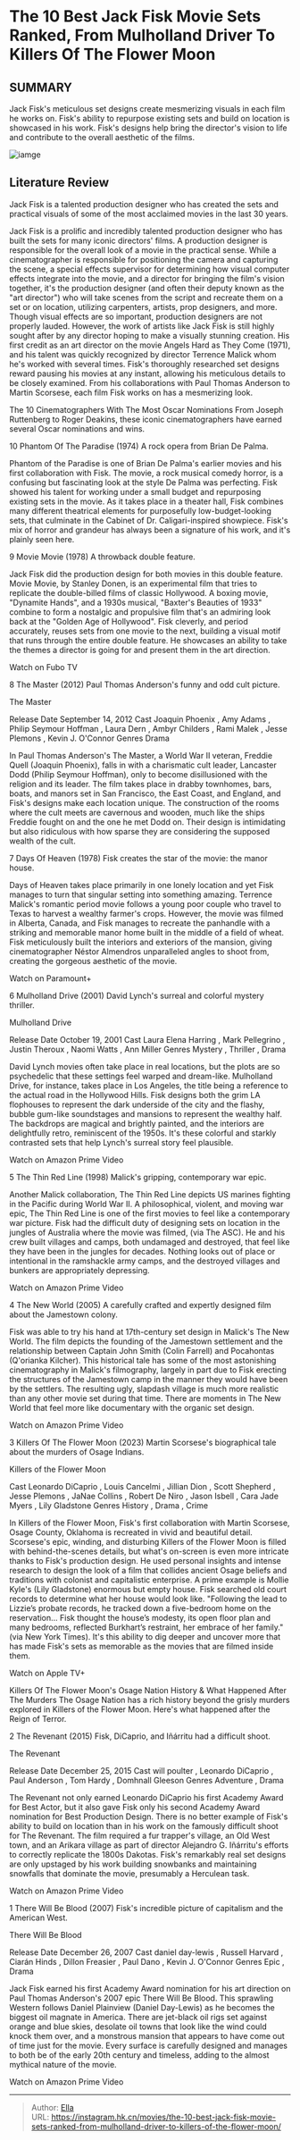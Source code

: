 # The 10 Best Jack Fisk Movie Sets Ranked, From Mulholland Driver To Killers Of The Flower Moon


## SUMMARY 


 Jack Fisk&#39;s meticulous set designs create mesmerizing visuals in each film he works on. 
 Fisk&#39;s ability to repurpose existing sets and build on location is showcased in his work. 
 Fisk&#39;s designs help bring the director&#39;s vision to life and contribute to the overall aesthetic of the films. 

![iamge](https://static1.srcdn.com/wordpress/wp-content/uploads/2023/12/collage-of-stills-from-days-of-heaven-the-new-world-and-mulholland-drive.jpg)

## Literature Review

Jack Fisk is a talented production designer who has created the sets and practical visuals of some of the most acclaimed movies in the last 30 years. 




Jack Fisk is a prolific and incredibly talented production designer who has built the sets for many iconic directors&#39; films. A production designer is responsible for the overall look of a movie in the practical sense. While a cinematographer is responsible for positioning the camera and capturing the scene, a special effects supervisor for determining how visual computer effects integrate into the movie, and a director for bringing the film&#39;s vision together, it&#39;s the production designer (and often their deputy known as the &#34;art director&#34;) who will take scenes from the script and recreate them on a set or on location, utilizing carpenters, artists, prop designers, and more.
Though visual effects are so important, production designers are not properly lauded. However, the work of artists like Jack Fisk is still highly sought after by any director hoping to make a visually stunning creation. His first credit as an art director on the movie Angels Hard as They Come (1971), and his talent was quickly recognized by director Terrence Malick whom he&#39;s worked with several times. Fisk&#39;s thoroughly researched set designs reward pausing his movies at any instant, allowing his meticulous details to be closely examined. From his collaborations with Paul Thomas Anderson to Martin Scorsese, each film Fisk works on has a mesmerizing look.
            
 
 The 10 Cinematographers With The Most Oscar Nominations 
From Joseph Ruttenberg to Roger Deakins, these iconic cinematographers have earned several Oscar nominations and wins.












 








 10  Phantom Of The Paradise (1974) 
A rock opera from Brian De Palma.
        

Phantom of the Paradise is one of Brian De Palma&#39;s earlier movies and his first collaboration with Fisk. The movie, a rock musical comedy horror, is a confusing but fascinating look at the style De Palma was perfecting. Fisk showed his talent for working under a small budget and repurposing existing sets in the movie. As it takes place in a theater hall, Fisk combines many different theatrical elements for purposefully low-budget-looking sets, that culminate in the Cabinet of Dr. Caligari-inspired showpiece. Fisk&#39;s mix of horror and grandeur has always been a signature of his work, and it&#39;s plainly seen here.







 9  Movie Movie (1978) 
A throwback double feature.
        

Jack Fisk did the production design for both movies in this double feature. Movie Movie, by Stanley Donen, is an experimental film that tries to replicate the double-billed films of classic Hollywood. A boxing movie, &#34;Dynamite Hands&#34;, and a 1930s musical, &#34;Baxter&#39;s Beauties of 1933&#34; combine to form a nostalgic and propulsive film that&#39;s an admiring look back at the &#34;Golden Age of Hollywood&#34;. Fisk cleverly, and period accurately, reuses sets from one movie to the next, building a visual motif that runs through the entire double feature. He showcases an ability to take the themes a director is going for and present them in the art direction.


Watch on Fubo TV





 8  The Master (2012) 
Paul Thomas Anderson&#39;s funny and odd cult picture.
        

  The Master  


  Release Date    September 14, 2012     Cast    Joaquin Phoenix , Amy Adams , Philip Seymour Hoffman , Laura Dern , Ambyr Childers , Rami Malek , Jesse Plemons , Kevin J. O&#39;Connor     Genres    Drama    


In Paul Thomas Anderson&#39;s The Master, a World War II veteran, Freddie Quell (Joaquin Phoenix), falls in with a charismatic cult leader, Lancaster Dodd (Philip Seymour Hoffman), only to become disillusioned with the religion and its leader. The film takes place in drabby townhomes, bars, boats, and manors set in San Francisco, the East Coast, and England, and Fisk&#39;s designs make each location unique. The construction of the rooms where the cult meets are cavernous and wooden, much like the ships Freddie fought on and the one he met Dodd on. Their design is intimidating but also ridiculous with how sparse they are considering the supposed wealth of the cult.







 7  Days Of Heaven (1978) 
Fisk creates the star of the movie: the manor house.
        

Days of Heaven takes place primarily in one lonely location and yet Fisk manages to turn that singular setting into something amazing. Terrence Malick&#39;s romantic period movie follows a young poor couple who travel to Texas to harvest a wealthy farmer&#39;s crops. However, the movie was filmed in Alberta, Canada, and Fisk manages to recreate the panhandle with a striking and memorable manor home built in the middle of a field of wheat. Fisk meticulously built the interiors and exteriors of the mansion, giving cinematographer Néstor Almendros unparalleled angles to shoot from, creating the gorgeous aesthetic of the movie.


Watch on Paramount&#43;





 6  Mulholland Drive (2001) 
David Lynch&#39;s surreal and colorful mystery thriller.
        

  Mulholland Drive  


  Release Date    October 19, 2001     Cast    Laura Elena Harring , Mark Pellegrino , Justin Theroux , Naomi Watts , Ann Miller     Genres    Mystery , Thriller , Drama    


David Lynch movies often take place in real locations, but the plots are so psychedelic that these settings feel warped and dream-like. Mulholland Drive, for instance, takes place in Los Angeles, the title being a reference to the actual road in the Hollywood Hills. Fisk designs both the grim LA flophouses to represent the dark underside of the city and the flashy, bubble gum-like soundstages and mansions to represent the wealthy half. The backdrops are magical and brightly painted, and the interiors are delightfully retro, reminiscent of the 1950s. It&#39;s these colorful and starkly contrasted sets that help Lynch&#39;s surreal story feel plausible.


Watch on Amazon Prime Video





 5  The Thin Red Line (1998) 
Malick&#39;s gripping, contemporary war epic.


 







Another Malick collaboration, The Thin Red Line depicts US marines fighting in the Pacific during World War II. A philosophical, violent, and moving war epic, The Thin Red Line is one of the first movies to feel like a contemporary war picture. Fisk had the difficult duty of designing sets on location in the jungles of Australia where the movie was filmed, (via The ASC). He and his crew built villages and camps, both undamaged and destroyed, that feel like they have been in the jungles for decades. Nothing looks out of place or intentional in the ramshackle army camps, and the destroyed villages and bunkers are appropriately depressing.


Watch on Amazon Prime Video





 4  The New World (2005) 
A carefully crafted and expertly designed film about the Jamestown colony.
        

Fisk was able to try his hand at 17th-century set design in Malick&#39;s The New World. The film depicts the founding of the Jamestown settlement and the relationship between Captain John Smith (Colin Farrell) and Pocahontas (Q&#39;orianka Kilcher). This historical tale has some of the most astonishing cinematography in Malick&#39;s filmography, largely in part due to Fisk erecting the structures of the Jamestown camp in the manner they would have been by the settlers. The resulting ugly, slapdash village is much more realistic than any other movie set during that time. There are moments in The New World that feel more like documentary with the organic set design.


Watch on Amazon Prime Video





 3  Killers Of The Flower Moon (2023) 
Martin Scorsese&#39;s biographical tale about the murders of Osage Indians.


 







  Killers of the Flower Moon  


  Cast    Leonardo DiCaprio , Louis Cancelmi , Jillian Dion , Scott Shepherd , Jesse Plemons , JaNae Collins , Robert De Niro , Jason Isbell , Cara Jade Myers , Lily Gladstone     Genres    History , Drama , Crime    


In Killers of the Flower Moon, Fisk&#39;s first collaboration with Martin Scorsese, Osage County, Oklahoma is recreated in vivid and beautiful detail. Scorsese&#39;s epic, winding, and disturbing Killers of the Flower Moon is filled with behind-the-scenes details, but what&#39;s on-screen is even more intricate thanks to Fisk&#39;s production design. He used personal insights and intense research to design the look of a film that collides ancient Osage beliefs and traditions with colonist and capitalistic enterprise. A prime example is Mollie Kyle&#39;s (Lily Gladstone) enormous but empty house. Fisk searched old court records to determine what her house would look like.
&#34;Following the lead to Lizzie’s probate records, he tracked down a five-bedroom home on the reservation... Fisk thought the house’s modesty, its open floor plan and many bedrooms, reflected Burkhart’s restraint, her embrace of her family.&#34; (via New York Times). It&#39;s this ability to dig deeper and uncover more that has made Fisk&#39;s sets as memorable as the movies that are filmed inside them.


Watch on Apple TV&#43;
            
 
 Killers Of The Flower Moon&#39;s Osage Nation History &amp; What Happened After The Murders 
The Osage Nation has a rich history beyond the grisly murders explored in Killers of the Flower Moon. Here&#39;s what happened after the Reign of Terror.








 2  The Revenant (2015) 
Fisk, DiCaprio, and Iñárritu had a difficult shoot.
        

  The Revenant  


  Release Date    December 25, 2015     Cast    will poulter , Leonardo DiCaprio , Paul Anderson , Tom Hardy , Domhnall Gleeson     Genres    Adventure , Drama    


The Revenant not only earned Leonardo DiCaprio his first Academy Award for Best Actor, but it also gave Fisk only his second Academy Award nomination for Best Production Design. There is no better example of Fisk&#39;s ability to build on location than in his work on the famously difficult shoot for The Revenant. The film required a fur trapper&#39;s village, an Old West town, and an Arikara village as part of director Alejandro G. Iñárritu&#39;s efforts to correctly replicate the 1800s Dakotas. Fisk&#39;s remarkably real set designs are only upstaged by his work building snowbanks and maintaining snowfalls that dominate the movie, presumably a Herculean task.


Watch on Amazon Prime Video





 1  There Will Be Blood (2007) 
Fisk&#39;s incredible picture of capitalism and the American West.


 







  There Will Be Blood  


  Release Date    December 26, 2007     Cast    daniel day-lewis , Russell Harvard , Ciarán Hinds , Dillon Freasier , Paul Dano , Kevin J. O&#39;Connor     Genres    Epic , Drama    


Jack Fisk earned his first Academy Award nomination for his art direction on Paul Thomas Anderson&#39;s 2007 epic There Will Be Blood. This sprawling Western follows Daniel Plainview (Daniel Day-Lewis) as he becomes the biggest oil magnate in America. There are jet-black oil rigs set against orange and blue skies, desolate oil towns that look like the wind could knock them over, and a monstrous mansion that appears to have come out of time just for the movie. Every surface is carefully designed and manages to both be of the early 20th century and timeless, adding to the almost mythical nature of the movie.


Watch on Amazon Prime Video 

---

> Author: [Ella](https://instagram.hk.cn/)  
> URL: https://instagram.hk.cn/movies/the-10-best-jack-fisk-movie-sets-ranked-from-mulholland-driver-to-killers-of-the-flower-moon/  

